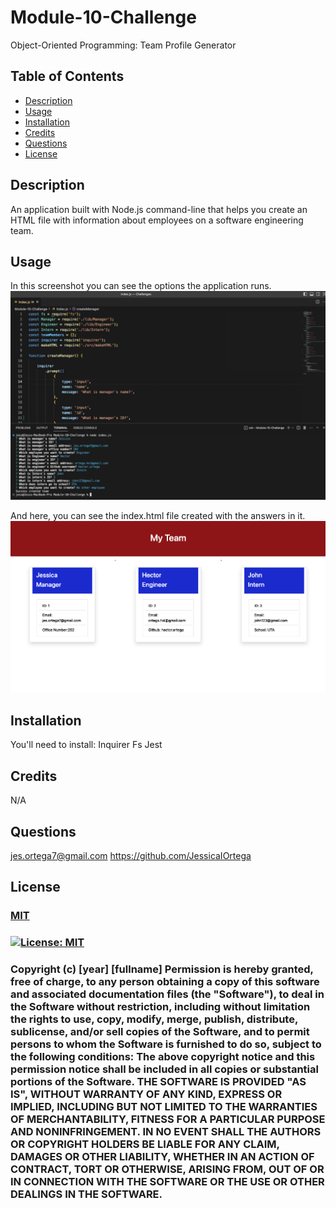 # Module-10-Challenge
Object-Oriented Programming: Team Profile Generator

  ## Table of Contents
  - [Description](#Description)
  - [Usage](#Usage)
  - [Installation](#Installation)
  - [Credits](#Credits)
  - [Questions](#Questions)
  - [License](#License)

  ## Description
  An application built with Node.js command-line that helps you create an HTML file with information about employees on a software engineering team.

  ## Usage
  In this screenshot you can see the options the application runs.
  ![Example of application](assets/Screenshot%202023-02-13%20at%2010.22.15%20PM.png)

  And here, you can see the index.html file created with the answers in it.
  ![Example of index.html generated](assets/Screenshot%202023-02-13%20at%2010.23.57%20PM.png)

  ## Installation
  You'll need to install:
  Inquirer
  Fs
  Jest

  ## Credits
  N/A

  ## Questions
  jes.ortega7@gmail.com
  https://github.com/JessicaIOrtega

  ## License
  ### [MIT](https://choosealicense.com/licenses/mit/)
  ### [![License: MIT](https://img.shields.io/badge/License-MIT-yellow.svg)](https://opensource.org/licenses/MIT)
  
  ### Copyright (c) [year] [fullname]    Permission is hereby granted, free of charge, to any person obtaining a copy of this software and associated documentation files (the "Software"), to deal in the Software without restriction, including without limitation the rights to use, copy, modify, merge, publish, distribute, sublicense, and/or sell copies of the Software, and to permit persons to whom the Software is furnished to do so, subject to the following conditions: The above copyright notice and this permission notice shall be included in all copies or substantial portions of the Software. THE SOFTWARE IS PROVIDED "AS IS", WITHOUT WARRANTY OF ANY KIND, EXPRESS OR IMPLIED, INCLUDING BUT NOT LIMITED TO THE WARRANTIES OF MERCHANTABILITY, FITNESS FOR A PARTICULAR PURPOSE AND NONINFRINGEMENT. IN NO EVENT SHALL THE AUTHORS OR COPYRIGHT HOLDERS BE LIABLE FOR ANY CLAIM, DAMAGES OR OTHER LIABILITY, WHETHER IN AN ACTION OF CONTRACT, TORT OR OTHERWISE, ARISING FROM, OUT OF OR IN CONNECTION WITH THE SOFTWARE OR THE USE OR OTHER DEALINGS IN THE SOFTWARE.
